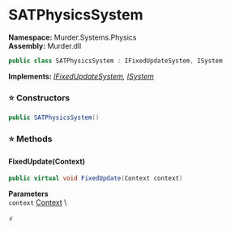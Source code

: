 # SATPhysicsSystem

**Namespace:** Murder.Systems.Physics \
**Assembly:** Murder.dll

```csharp
public class SATPhysicsSystem : IFixedUpdateSystem, ISystem
```

**Implements:** _[IFixedUpdateSystem](../../../Bang/Systems/IFixedUpdateSystem.html), [ISystem](../../../Bang/Systems/ISystem.html)_

### ⭐ Constructors
```csharp
public SATPhysicsSystem()
```

### ⭐ Methods
#### FixedUpdate(Context)
```csharp
public virtual void FixedUpdate(Context context)
```

**Parameters** \
`context` [Context](../../../Bang/Contexts/Context.html) \



⚡